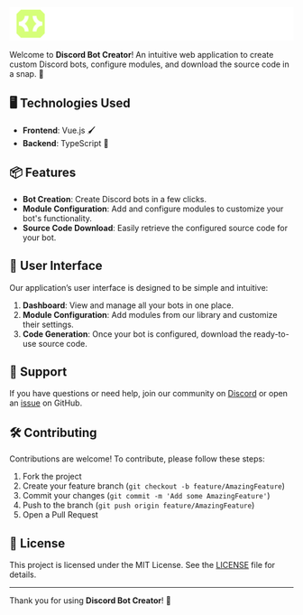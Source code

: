 <img src="../assets/logo-DBM.png" />

Welcome to **Discord Bot Creator**! An intuitive web application to create custom Discord bots, configure modules, and download the source code in a snap. 🚀

## 🖥️ Technologies Used

- **Frontend**: Vue.js 🖌️
- **Backend**: TypeScript 🧩

## 📦 Features

- **Bot Creation**: Create Discord bots in a few clicks.
- **Module Configuration**: Add and configure modules to customize your bot's functionality.
- **Source Code Download**: Easily retrieve the configured source code for your bot.

## 🎨 User Interface

Our application’s user interface is designed to be simple and intuitive:

1. **Dashboard**: View and manage all your bots in one place.
2. **Module Configuration**: Add modules from our library and customize their settings.
3. **Code Generation**: Once your bot is configured, download the ready-to-use source code.

## 💬 Support

If you have questions or need help, join our community on [Discord](https://discord.gg/esmPQUjJzt) or open an [issue](https://github.com/Discord-Bot-Maker-by-ifanoxy/discord-bot-creator/issues) on GitHub.

## 🛠️ Contributing

Contributions are welcome! To contribute, please follow these steps:

1. Fork the project
2. Create your feature branch (`git checkout -b feature/AmazingFeature`)
3. Commit your changes (`git commit -m 'Add some AmazingFeature'`)
4. Push to the branch (`git push origin feature/AmazingFeature`)
5. Open a Pull Request

## 📜 License

This project is licensed under the MIT License. See the [LICENSE](LICENSE) file for details.

---

Thank you for using **Discord Bot Creator**! 🎉
